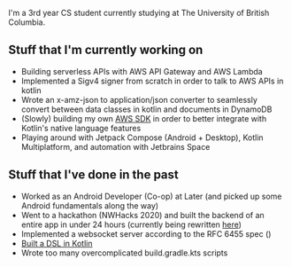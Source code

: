 I'm a 3rd year CS student currently studying at The University of British Columbia.

## Stuff that I'm currently working on
- Building serverless APIs with AWS API Gateway and AWS Lambda
- Implemented a Sigv4 signer from scratch in order to talk to AWS APIs in kotlin
- Wrote an x-amz-json to application/json converter to seamlessly convert between data classes in kotlin and documents in DynamoDB
- (Slowly) building my own [AWS SDK](https://github.com/JohnTurkson/aws-tools) in order to better integrate with Kotlin's native language features
- Playing around with Jetpack Compose (Android + Desktop), Kotlin Multiplatform, and automation with Jetbrains Space

## Stuff that I've done in the past
- Worked as an Android Developer (Co-op) at Later (and picked up some Android fundamentals along the way)
- Went to a hackathon (NWHacks 2020) and built the backend of an entire app in under 24 hours (currently being rewritten [here](https://github.com/JohnTurkson/tripwatch))
- Implemented a websocket server according to the RFC 6455 spec (<websocket-server>)
- [Built a DSL in Kotlin]("https://github.com/JohnTurkson/readable-regular-expressions")
- Wrote too many overcomplicated build.gradle.kts scripts

